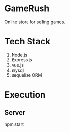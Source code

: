# GameRush
Online store for selling games.

# Tech Stack
1. Node.js
2. Express.js
3. vue.js
4. mysql
5. sequelize ORM 

# Execution
## Server 
npm start 
